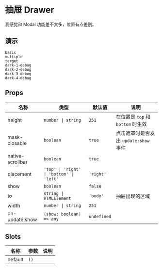 # 抽屉 Drawer

我感觉和 Modal 功能差不太多，位置有点差别。

## 演示

```demo
basic
multiple
target
dark-1-debug
dark-2-debug
dark-3-debug
dark-4-debug
```

## Props

| 名称 | 类型 | 默认值 | 说明 |
| --- | --- | --- | --- |
| height | `number \| string` | `251` | 在位置是 `top` 和 `bottom` 时生效 |
| mask-closable | `boolean` | `true` | 点击遮罩时是否发出 `update:show` 事件 |
| native-scrollbar | `boolean` | `true` |  |
| placement | `'top' \| 'right' \| 'bottom' \| 'left'` | `'right'` |  |
| show | `boolean` | `false` |  |
| to | `string \| HTMLElement` | `'body'` | 抽屉出现的区域 |
| width | `number \| string` | `251` |  |
| on-update:show | `(show: boolean) => any` | `undefined` |  |

## Slots

| 名称    | 参数 | 说明 |
| ------- | ---- | ---- |
| default | `()` |      |
